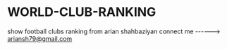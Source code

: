 # WORLD-CLUB-RANKING
show football clubs ranking
from arian shahbaziyan
connect me ------> ariansh79@gmail.com
